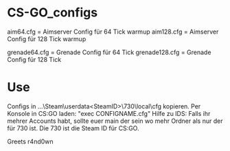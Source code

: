 # CS-GO_configs

aim64.cfg  = Aimserver Config für  64 Tick warmup
aim128.cfg = Aimserver Config für 128 Tick warmup

grenade64.cfg  = Grenade Config für  64 Tick
grenade128.cfg = Grenade Config für 128 Tick

# Use

Configs in …\Steam\userdata\<SteamID>\730\local\cfg kopieren.
Per Konsole in CS:GO laden:
  "exec CONFIGNAME.cfg"
Hilfe zu IDS:
  Falls ihr mehrer Accounts habt, sollte euer main der sein wo mehr Ordner als nur der für 730 ist. Die 730 ist die Steam ID für CS:GO.
  
Greets
r4nd0wn
